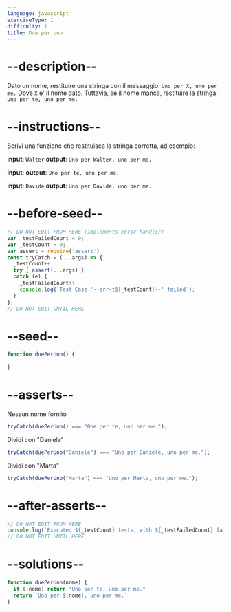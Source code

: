 ```yaml
---
language: javascript
exerciseType: 1
difficulty: 1
title: Due per uno
---
```


# --description--

Dato un nome, restituire una stringa con il messaggio:
`Uno per X, uno per me.`
Dove `X` e' il nome dato.
Tuttavia, se il nome manca, restituire la stringa:
`Uno per te, uno per me.`

# --instructions--

Scrivi una funzione che restituisca la stringa corretta, ad esempio:

**input**: `Walter`
**output**: `Uno per Walter, uno per me.`

**input**:
**output**: `Uno per te, uno per me.`

**input**: `Davide`
**output**: `Uno per Davide, uno per me.`

# --before-seed--

```javascript
// DO NOT EDIT FROM HERE (implements error handler)
var _testFailedCount = 0;
var _testCount = 0;
var assert = require('assert')
const tryCatch = (...args) => {
  _testCount++
  try { assert(...args) }
  catch (e) {
    _testFailedCount++
    console.log(`Test Case '--err-t${_testCount}--' failed`);
  }
};
// DO NOT EDIT UNTIL HERE
```

# --seed--

```javascript
function duePerUno() {
  
}
```

# --asserts--

Nessun nome fornito

```javascript
tryCatch(duePerUno() === "One per te, uno per me.");
```

Dividi con "Daniele"

```javascript
tryCatch(duePerUno("Daniele") === "Uno per Daniele, uno per me.");
```

Dividi con "Marta"

```javascript
tryCatch(duePerUno("Marta") === "Uno per Marta, uno per me.");
```

# --after-asserts--

```javascript
// DO NOT EDIT FROM HERE 
console.log(`Executed ${_testCount} tests, with ${_testFailedCount} failures`);
// DO NOT EDIT UNTIL HERE
```

# --solutions--

```javascript
function duePerUno(nome) {
  if (!nome) return "Uno per te, uno per me."
  return `Uno per ${nome}, uno per me.`
}
```
